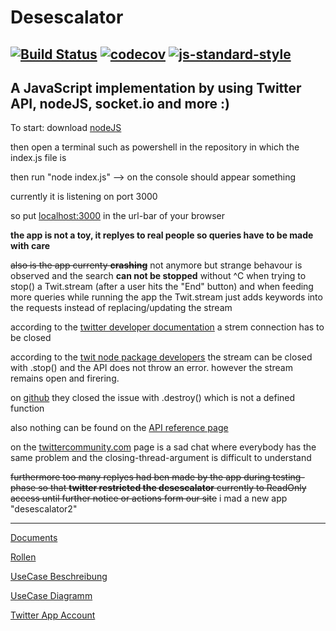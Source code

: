 # Desescalator #
[![Build Status](https://travis-ci.com/mesopotato/desescalator.svg?branch=master)](https://travis-ci.com/mesopotato/desescalator)
[![codecov](https://codecov.io/gh/mesopotato/desescalator/branch/master/graph/badge.svg)](https://codecov.io/gh/mesopotato/desescalator)
[![js-standard-style](https://img.shields.io/badge/code%20style-standard-brightgreen.svg)](http://standardjs.com)
---
A JavaScript implementation by using Twitter API, nodeJS, socket.io and more :)
---
To start: download [nodeJS](https://nodejs.org/en/)

then open a terminal such as powershell in the repository in which the index.js file is

then run "node index.js" --> on the console should appear something

currently it is listening on port 3000

so put [localhost:3000](http://localhost:3000) in the url-bar of your browser

**the app is not a toy, it replyes to real people so queries have to be made with care**

~~also is the app currenty **crashing**~~ not anymore but strange behavour is observed and the search **can not be stopped** without ^C when trying to stop() a Twit.stream (after a user hits the "End" button)
and when feeding more queries while running the app the Twit.stream just adds keywords into the requests instead of replacing/updating the stream 

according to the [twitter developer documentation](https://developer.twitter.com/en/docs/tutorials/consuming-streaming-data.html#) a strem connection has to be closed 

according to the [twit node package developers](https://github.com/ttezel/twit#tstreampath-params) the stream can be closed with .stop() and the API does not throw an error. however the stream remains open and firering. 

on [github](https://github.com/desmondmorris/node-twitter/issues/129) they closed the issue with .destroy() which is not a defined function 

also nothing can be found on the [API reference page](https://developer.twitter.com/en/docs/tweets/filter-realtime/guides/connecting) 

on the [twittercommunity.com](https://twittercommunity.com/t/how-to-stop-streaming/6035) page is a sad chat where everybody has the same problem and the closing-thread-argument is difficult to understand

~~furthermore too many replyes had ben made by the app during testing-phase so that **twitter restricted the desescalator** currently to ReadOnly access until further notice or actions form our site~~ i mad a new app "desescalator2"

---
[Documents](https://drive.google.com/open?id=1Jv7LSfT_MDGi3HYUMKRcH5u5S9tPgUTS)

[Rollen](https://docs.google.com/document/d/17g6ulZsMIqNvBnC-qucA-jeRMrgcY7waidRa3mth2Q4/edit?usp=sharing)

[UseCase Beschreibung](https://docs.google.com/document/d/1oz9qOeU4OIjTCA6z2dbuM8Hj8swJ7ajjOvCC6fgAboM/edit?usp=sharing)

[UseCase Diagramm](https://drive.google.com/file/d/12pSeUfSbhQNWHmQcqW2j2ku75_hxw0Ws/view?usp=sharing)

[Twitter App Account](https://twitter.com/UsrWenger)

